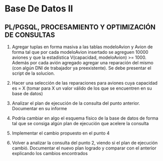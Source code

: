 # Base De Datos II
## PL/PGSQL, PROCESAMIENTO Y OPTIMIZACIÓN DE CONSULTAS

1. Agregar tuplas en forma masiva a las tablas modeloAvion y Avion de forma tal que 
por cada modeloAvion insertado se agreguen 10000 aviones y que la estadística 
V(capacidad, modeloAvion) >= 1000. Además por cada avión agregado agregar una 
reparación del mismo (con algún DNI de trabajador ya preexistente). Se debe 
presentar el script de la solucion.

2. Hacer una selección de las reparaciones para aviones cuya capacidad es = X (tomar 
para X un valor válido de los que se encuentren en su base de datos)

3. Analizar el plan de ejecución de la consulta del punto anterior. Documentar en su 
informe

4. Podría cambiar en algo el esquema físico de la base de datos de forma tal que se 
consiga algún plan de ejecución que acelere la consulta

5. Implementar el cambio propuesto en el punto 4

6. Volver a analizar la consulta del punto 2, viendo si el plan de ejecución cambió. 
Documentar el nuevo plan logrado y comparar con el anterior explicando los cambios 
encontrados
